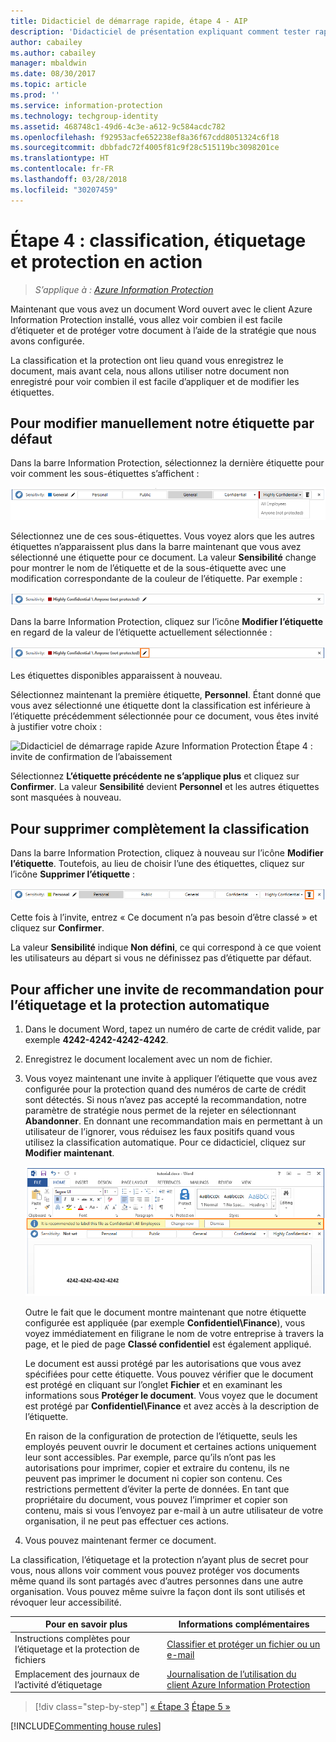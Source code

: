 ```yaml
---
title: Didacticiel de démarrage rapide, étape 4 - AIP
description: 'Didacticiel de présentation expliquant comment tester rapidement Azure Information Protection, étape 4 : étiquetage et protection en action.'
author: cabailey
ms.author: cabailey
manager: mbaldwin
ms.date: 08/30/2017
ms.topic: article
ms.prod: ''
ms.service: information-protection
ms.technology: techgroup-identity
ms.assetid: 468748c1-49d6-4c3e-a612-9c584acdc782
ms.openlocfilehash: f92953acfe652238ef8a36f67cdd8051324c6f18
ms.sourcegitcommit: dbbfadc72f4005f81c9f28c515119bc3098201ce
ms.translationtype: HT
ms.contentlocale: fr-FR
ms.lasthandoff: 03/28/2018
ms.locfileid: "30207459"
---
```

# <a name="step-4-see-classification-labeling-and-protection-in-action"></a>Étape 4 : classification, étiquetage et protection en action 

>*S’applique à : [Azure Information Protection](https://azure.microsoft.com/pricing/details/information-protection)*

Maintenant que vous avez un document Word ouvert avec le client Azure Information Protection installé, vous allez voir combien il est facile d’étiqueter et de protéger votre document à l’aide de la stratégie que nous avons configurée.

La classification et la protection ont lieu quand vous enregistrez le document, mais avant cela, nous allons utiliser notre document non enregistré pour voir combien il est facile d’appliquer et de modifier les étiquettes.

## <a name="to-manually-change-our-default-label"></a>Pour modifier manuellement notre étiquette par défaut

Dans la barre Information Protection, sélectionnez la dernière étiquette pour voir comment les sous-étiquettes s’affichent :

![Didacticiel de démarrage rapide Azure Information Protection, étape 4 : choisir une sous-étiquette](../media/info-protect-sub-labelsv2.png)

Sélectionnez une de ces sous-étiquettes. Vous voyez alors que les autres étiquettes n’apparaissent plus dans la barre maintenant que vous avez sélectionné une étiquette pour ce document. La valeur **Sensibilité** change pour montrer le nom de l’étiquette et de la sous-étiquette avec une modification correspondante de la couleur de l’étiquette. Par exemple :

![Étape 4 du didacticiel de démarrage rapide Azure Information Protection - Sous-étiquette sélectionnée](../media/info-protect-sub-label-selectedv2.png)

Dans la barre Information Protection, cliquez sur l’icône **Modifier l’étiquette** en regard de la valeur de l’étiquette actuellement sélectionnée :

![Didacticiel de démarrage rapide Azure Information Protection, étape 4 : icône Modifier l’étiquette](../media/info-protect-edit-label-selectedv2.png)

Les étiquettes disponibles apparaissent à nouveau.

Sélectionnez maintenant la première étiquette, **Personnel**. Étant donné que vous avez sélectionné une étiquette dont la classification est inférieure à l’étiquette précédemment sélectionnée pour ce document, vous êtes invité à justifier votre choix :

![Didacticiel de démarrage rapide Azure Information Protection Étape 4 : invite de confirmation de l’abaissement](../media/info-protect-lower-justification.png)

Sélectionnez **L’étiquette précédente ne s’applique plus** et cliquez sur **Confirmer**. La valeur **Sensibilité** devient **Personnel** et les autres étiquettes sont masquées à nouveau.

## <a name="to-remove-the-classification-completely"></a>Pour supprimer complètement la classification

Dans la barre Information Protection, cliquez à nouveau sur l’icône **Modifier l’étiquette**. Toutefois, au lieu de choisir l’une des étiquettes, cliquez sur l’icône **Supprimer l’étiquette** :

![Didacticiel de démarrage rapide Azure Information Protection, étape 4 : icône Supprimer](../media/delete-icon-from-personalv2.png)

Cette fois à l’invite, entrez « Ce document n’a pas besoin d’être classé » et cliquez sur **Confirmer**.  

La valeur **Sensibilité** indique **Non défini**, ce qui correspond à ce que voient les utilisateurs au départ si vous ne définissez pas d’étiquette par défaut.

## <a name="to-see-a-recommendation-prompt-for-labeling-and-automatic-protection"></a>Pour afficher une invite de recommandation pour l’étiquetage et la protection automatique

1. Dans le document Word, tapez un numéro de carte de crédit valide, par exemple **4242-4242-4242-4242**. 

2. Enregistrez le document localement avec un nom de fichier. 

3. Vous voyez maintenant une invite à appliquer l’étiquette que vous avez configurée pour la protection quand des numéros de carte de crédit sont détectés. Si nous n’avez pas accepté la recommandation, notre paramètre de stratégie nous permet de la rejeter en sélectionnant **Abandonner**. En donnant une recommandation mais en permettant à un utilisateur de l’ignorer, vous réduisez les faux positifs quand vous utilisez la classification automatique. Pour ce didacticiel, cliquez sur **Modifier maintenant**.

    ![Didacticiel de démarrage rapide Azure Information Protection Étape 4 : invite de recommandation](../media/change-nowv2.png)

    Outre le fait que le document montre maintenant que notre étiquette configurée est appliquée (par exemple **Confidentiel\Finance**), vous voyez immédiatement en filigrane le nom de votre entreprise à travers la page, et le pied de page **Classé confidentiel** est également appliqué. 

    Le document est aussi protégé par les autorisations que vous avez spécifiées pour cette étiquette. Vous pouvez vérifier que le document est protégé en cliquant sur l’onglet **Fichier** et en examinant les informations sous **Protéger le document**. Vous voyez que le document est protégé par **Confidentiel\Finance** et avez accès à la description de l’étiquette. 
    
    En raison de la configuration de protection de l’étiquette, seuls les employés peuvent ouvrir le document et certaines actions uniquement leur sont accessibles. Par exemple, parce qu’ils n’ont pas les autorisations pour imprimer, copier et extraire du contenu, ils ne peuvent pas imprimer le document ni copier son contenu. Ces restrictions permettent d’éviter la perte de données. En tant que propriétaire du document, vous pouvez l’imprimer et copier son contenu, mais si vous l’envoyez par e-mail à un autre utilisateur de votre organisation, il ne peut pas effectuer ces actions.

4. Vous pouvez maintenant fermer ce document.

La classification, l’étiquetage et la protection n’ayant plus de secret pour vous, nous allons voir comment vous pouvez protéger vos documents même quand ils sont partagés avec d’autres personnes dans une autre organisation. Vous pouvez même suivre la façon dont ils sont utilisés et révoquer leur accessibilité.

|Pour en savoir plus|Informations complémentaires|
|--------------------------------|--------------------------|
|Instructions complètes pour l’étiquetage et la protection de fichiers |[Classifier et protéger un fichier ou un e-mail](../rms-client/client-classify-protect.md)|
|Emplacement des journaux de l’activité d’étiquetage |[Journalisation de l’utilisation du client Azure Information Protection](../rms-client/client-admin-guide-files-and-logging.md#usage-logging-for-the-azure-information-protection-client)|


>[!div class="step-by-step"]
[&#171; Étape 3](infoprotect-tutorial-step3.md)
[Étape 5 &#187;](infoprotect-tutorial-step5.md)

[!INCLUDE[Commenting house rules](../includes/houserules.md)]
